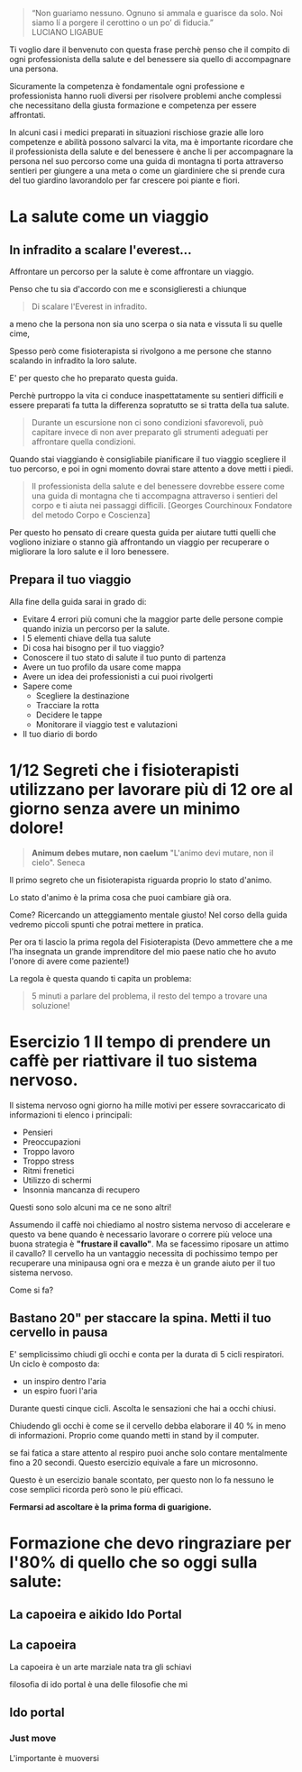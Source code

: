 
> “Non guariamo nessuno. Ognuno si ammala e guarisce da solo. Noi siamo lí a porgere il cerottino o un po’ di fiducia.”  
LUCIANO LIGABUE

Ti voglio dare il benvenuto con questa frase perchè penso che il compito di ogni professionista della salute e del benessere sia quello di accompagnare una persona.

Sicuramente la competenza è fondamentale ogni professione e professionista hanno ruoli diversi per risolvere problemi anche complessi che necessitano della giusta formazione e competenza per essere affrontati. 

In alcuni casi i medici preparati in situazioni rischiose grazie alle loro competenze e  abilità possono salvarci la vita, ma è importante ricordare che il professionista della salute e del benessere è anche li per accompagnare la persona nel suo percorso come una guida di montagna ti porta attraverso sentieri per giungere a una meta o come un giardiniere che si prende cura del tuo giardino lavorandolo per far crescere poi piante e fiori.

# La salute come un viaggio


## In infradito a scalare l'everest... 



Affrontare un percorso per la salute è come affrontare un viaggio. 


Penso che tu sia d'accordo con me e sconsiglieresti
a chiunque

> Di scalare l'Everest in infradito.

a meno che la persona non sia uno scerpa o sia nata e vissuta li su quelle cime, 

Spesso però come fisioterapista si rivolgono a me persone che stanno scalando in infradito la loro salute. 

E' per questo che ho preparato questa guida.

Perchè purtroppo la vita ci conduce inaspettatamente  su sentieri difficili e essere preparati fa tutta la differenza sopratutto se si tratta della tua salute.

> Durante un escursione non ci sono condizioni sfavorevoli, può capitare invece di non aver preparato gli strumenti adeguati per affrontare quella condizioni.

Quando stai viaggiando è consigliabile pianificare il tuo viaggio scegliere il tuo percorso, e poi in ogni momento dovrai stare attento a dove metti i piedi.

> Il professionista della salute e del benessere dovrebbe essere come una guida di montagna che ti accompagna attraverso i sentieri del corpo e ti aiuta nei passaggi difficili.
[Georges Courchinoux Fondatore del metodo Corpo e Coscienza]

Per questo ho pensato di creare questa guida per aiutare tutti quelli che vogliono iniziare o stanno già affrontando un viaggio per recuperare o migliorare la loro salute e il loro benessere.

## Prepara il tuo viaggio
    
Alla fine della guida sarai in grado di:

-  Evitare 4 errori più comuni che la maggior parte delle persone compie quando inizia un percorso per la salute.
-  I 5 elementi chiave della tua salute
-  Di cosa hai bisogno per il tuo viaggio?
- Conoscere il tuo stato di salute il tuo punto di partenza
- Avere un tuo profilo da usare come mappa 
- Avere un idea dei professionisti a cui puoi rivolgerti
- Sapere come
	- Scegliere la destinazione 
	- Tracciare la rotta 
	- Decidere le tappe  
	- Monitorare il viaggio test e valutazioni
- Il tuo diario di bordo


# 1/12 Segreti che i fisioterapisti utilizzano per lavorare più di 12 ore al giorno senza avere un minimo dolore!


> **Animum debes mutare, non caelum** 
>"L'animo devi mutare, non il cielo".
Seneca

Il primo segreto che un fisioterapista riguarda proprio lo stato d'animo.

Lo stato d'animo è la prima cosa che puoi  cambiare già ora.

Come? Ricercando un atteggiamento mentale giusto!
Nel corso della guida vedremo piccoli spunti che potrai mettere in pratica.

Per ora ti lascio la prima regola del Fisioterapista (Devo ammettere che a me l'ha insegnata un grande imprenditore del mio paese natio che ho avuto l'onore di avere come paziente!)

La regola è questa quando ti capita un problema: 

> 5 minuti a parlare del problema, il resto del tempo a trovare una soluzione!


# Esercizio 1 Il tempo di prendere un caffè per riattivare il tuo sistema nervoso.

Il sistema nervoso ogni giorno ha mille motivi per essere sovraccaricato di informazioni  ti elenco i principali:

 - Pensieri
 - Preoccupazioni
 - Troppo lavoro
 - Troppo stress
 - Ritmi frenetici
 - Utilizzo di schermi
 - Insonnia mancanza di recupero  

Questi sono solo alcuni ma ce ne sono altri!

Assumendo il caffè noi chiediamo al nostro sistema nervoso di accelerare e questo va bene quando è necessario lavorare o correre più veloce una buona strategia è **"frustare il cavallo"**.
Ma se facessimo riposare un attimo il cavallo?
Il cervello ha un vantaggio necessita di pochissimo tempo per recuperare una minipausa ogni ora e mezza è un grande aiuto per il tuo sistema nervoso.

Come si fa?

## Bastano 20" per staccare la spina. Metti il tuo cervello in pausa

 E' semplicissimo chiudi gli occhi e conta per la durata di 5 cicli respiratori. Un ciclo è composto da:

 -  un inspiro dentro l'aria 
 - un espiro fuori l'aria

Durante questi cinque cicli.
Ascolta le sensazioni che hai a occhi chiusi. 

Chiudendo gli occhi è come se il cervello debba elaborare il 40 % in meno di informazioni. Proprio come quando metti in stand by il computer.

se fai fatica a stare attento al respiro puoi anche solo contare mentalmente fino a 20 secondi.
Questo esercizio equivale a fare un microsonno.

Questo è un esercizio banale scontato, per questo non lo fa nessuno le cose semplici ricorda però sono le più efficaci.

**Fermarsi ad ascoltare è la prima forma di guarigione.**

# Formazione che devo ringraziare per l'80% di quello che so oggi sulla salute:


## La capoeira e aikido Ido Portal 


## La capoeira

La capoeira è un arte marziale nata tra gli schiavi 

filosofia di ido portal è una delle filosofie che mi



## Ido portal 


### Just move

L'importante è muoversi
<!--stackedit_data:
eyJoaXN0b3J5IjpbLTExMTAyMTI1OTAsLTUxMzU1ODgyNSwtMz
I3NzgzNzcwLC04MTE1NTYyMDMsLTY3OTgwNDA3MSwyMTEzMTYx
NTU5LDEwOTQ4MTUyMCwtMjA3NzM0Mjg0NSw5MDA2MDI1NzYsLT
ExMDQxMDQ2NTgsMTU3MzgwMzI5MiwxMjE4NzM1NTk4LC0zODAz
NjE0MDQsNjI0OTM5MDQ1LC0xNzY5ODQxOTczLDE1Nzc0MTc3Mz
IsLTQwMDE4MDc4MV19
-->